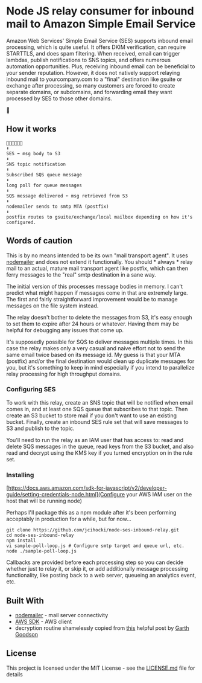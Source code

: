 
# Node JS relay consumer for inbound mail to Amazon Simple Email Service 

Amazon Web Services' Simple Email Service (SES) supports inbound email processing, which is quite useful. It offers
DKIM verification, can require STARTTLS, and does spam filtering. When received, email can trigger lambdas, publish notifications to SNS topics, and offers numerous automation opportunities. Plus, receiving inbound email can be beneficial to your sender reputation.
However, it does not natively support relaying inbound mail to yourcompany.com to a "final" destination like gsuite or exchange
after processing, so many customers are forced to create separate domains, or subdomains, and forwarding email they want processed by SES to those other domains.

💩

## How it works

```
📧📧📧📧📧📧 
⬇️
SES ➡️ msg body to S3
⬇️
SNS topic notification
⬇️
Subscribed SQS queue message
⬇️
long poll for queue messages
⬇️
SQS message delivered ⬅️ msg retrieved from S3
⬇️
nodemailer sends to smtp MTA (postfix)
⬇️
postfix routes to gsuite/exchange/local mailbox depending on how it's configured.

```
## Words of caution

This is by no means intended to be its own "mail transport agent". It uses [nodemailer](https://nodemailer.com/about/) and does not extend it functionally. You should * always * relay mail to an actual, mature mail transport agent like postfix, which can then ferry messages to the "real" smtp destination in a sane way.

The initial version of this processes message bodies in memory. I can't predict what might happen if messages come in that are extremely large. The first and fairly straightforward improvement would be to manage messages on the file system instead.

The relay doesn't bother to delete the messages from S3, it's easy enough to set them to expire after 24 hours or whatever. Having them may be helpful for debugging any issues that come up. 

It's supposedly possible for SQS to deliver messages multiple times. In this case the relay makes only a very casual and naive effort not to send the same email twice based on its message id. My guess is that your MTA (postfix) and/or the final destination would clean up duplicate messages for you, but it's something to keep in mind especially if you intend to parallelize relay processing for high throughput domains. 

### Configuring SES

To work with this relay, create an SNS topic that will be notified when email comes in, and at least one SQS queue that subscribes to that topic. Then create an S3 bucket to store mail if you don't want to use an existing bucket. Finally, create an inbound SES rule set that will save messages to S3 and publish to the topic. 

You'll need to run the relay as an IAM user that has access to: read and delete SQS messages in the queue, read keys from the S3 bucket, and also read and decrypt using the KMS key if you turned encryption on in the rule set. 

### Installing

[https://docs.aws.amazon.com/sdk-for-javascript/v2/developer-guide/setting-credentials-node.html](Configure your AWS IAM user on the host that will be running node)

Perhaps I'll package this as a npm module after it's been performing acceptably in production for a while, but for now...

```
git clone https://github.com/jcihocki/node-ses-inbound-relay.git
cd node-ses-inbound-relay
npm install
vi sample-poll-loop.js # Configure smtp target and queue url, etc.
node ./sample-poll-loop.js
```

Callbacks are provided before each processing step so you can decide whether just to relay it, or skip it, or add additionally message processing functionality, like posting back to a web server, queueing an analytics event, etc. 

## Built With

* [nodemailer](https://nodemailer.com/about/) - mail server connectivity
* [AWS SDK](https://aws.amazon.com/sdk-for-node-js/) - AWS client
* decryption routine shamelessly copied from [this](https://github.com/gilt/node-s3-encryption-client/issues/3#issuecomment-333648943) helpful post by [Garth Goodson](https://github.com/garthgoodson)


## License

This project is licensed under the MIT License - see the [LICENSE.md](LICENSE.md) file for details



